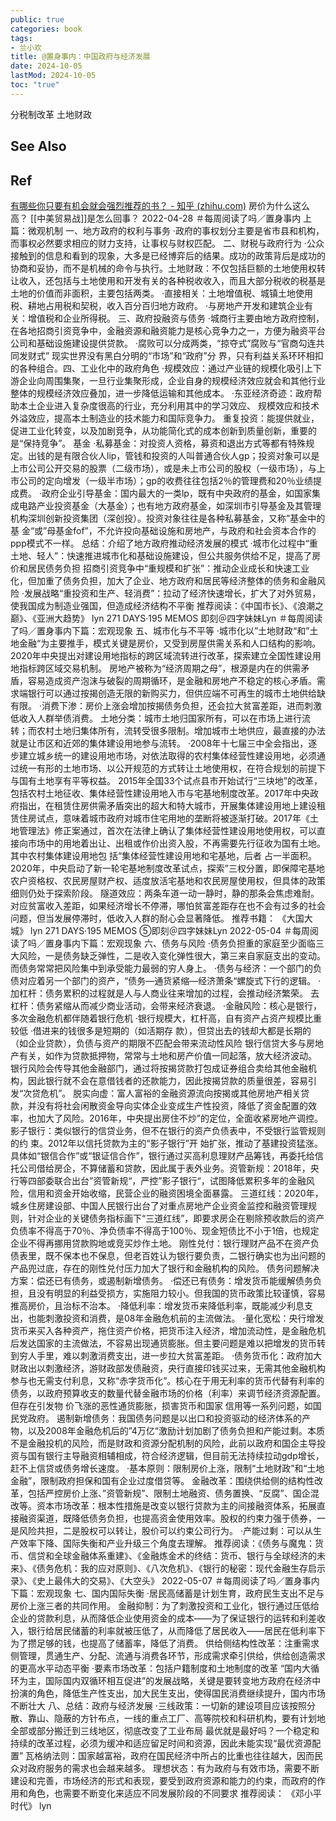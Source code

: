 ```yaml
---
public: true
categories: book
tags:
- 兰小欢
title: @置身事内：中国政府与经济发展
date: 2024-10-05
lastMod: 2024-10-05
toc: "true"
---
```


分税制改革
土地财政
## See Also

## Ref
[有哪些你只要有机会就会强烈推荐的书？ - 知乎 (zhihu.com)](https://www.zhihu.com/question/270883846/answer/2337178517)
房价为什么这么高？
[[中美贸易战]]是怎么回事？
2022-04-28
＃每周阅读了吗／置身事内
上篇：微观机制
一、地方政府的权利与事务
·政府的事权划分主要是省市县和机构，而事权必然要求相应的财力支持，让事权与财权匹配。
二、财税与政府行为
·公众接触到的信息和看到的现象，大多是已经博弈后的结果。成功的政策背后是成功的协商和妥协，而不是机械的命令与执行。土地财政：不仅包括巨额的土地使用权转让收入，还包括与土地使用和开发有关的各种税收收入，而且大部分税收的税基是土地的价值而非面积，主要包括两类。
·直接相关：土地增值税、城镇土地使用税、耕地占用税和契税，收入百分百归地方政府。
·与房地产开发和建筑企业有关：增值税和企业所得税。
三、政府投融资与债务
·城商行主要由地方政府控制，在各地招商引资竞争中，金融资源和融资能力是核心竞争力之一，方便为融资平台公司和基础设施建设提供贷款。
·腐败可以分成两类，“掠夺式”腐败与“官商勾连共同发财式”
现实世界没有黑白分明的“市场”和“政府”分
界，只有利益关系环环相扣的各种组合。四、工业化中的政府角色
·规模效应：通过产业链的规模化吸引上下游企业向周围集聚，一旦行业集聚形成，企业自身的规模经济效应就会和其他行业整体的规模经济效应叠加，进一步降低运输和其他成本。
·东亚经济奇迹：政府帮助本土企业进入复杂度很高的行业，充分利用其中的学习效应、
规模效应和技术外溢效应，提高本土制造业的技术能力和国际竞争力。
重复投资：能提供就业，促进工业化转变，以及加剧竞争，从功能简化式的成本创新到质量创新，重要的是“保持竞争”。
基金
·私募基金：对投资人资格，募资和退出方式等都有特殊规定。出钱的是有限合伙人lip，管钱和投资的人叫普通合伙人gp；投资对象可以是上市公司公开交易的股票（二级市场），或是未上市公司的股权（一级市场），与上市公司的定向增发（一级半市场）；gp的收费往往包括2％的管理费和20％业绩提成费。
·政府企业引导基金：国内最大的一类lp，既有中央政府的基金，如国家集成电路产业投资基金（大基金）；也有地方政府基金，如深圳市引导基金及其管理机构深圳创新投资集团（深创投）。投资对象往往是各种私募基金，又称”基金中的基
金“或”母基金fof”，不允许投向基础设施和房地产，与政府和社会资本合作的ppp模式不一样。
总结：介绍了地方政府推动经济发展的模式
·城市化过程中“重土地、轻人”：快速推进城市化和基础设施建设，但公共服务供给不足，提高了房价和居民债务负担
招商引资竞争中“重规模和扩张”：推动企业成长和快速工业化，但加重了债务负担，加大了企业、地方政府和居民等经济整体的债务和金融风险
·发展战略“重投资和生产、轻消费”：拉动了经济快速增长，扩大了对外贸易，使我国成为制造业强国，但造成经济结构不平衡
推荐阅读：《中国市长》、《浪潮之巅》、《亚洲大趋势》
lyn
271 DAYS·195 MEMOS
即刻＠四字妹妹Lyn
＃每周阅读了吗／置身事内下篇：宏观现象 五、城市化与不平等
·城市化以”土地财政“和”土地金融“为主要推手，模式关键是房价，又受到房屋供需关系和人口结构的影响。2020年中央提出对建设用地指标的跨区域流转进行改革，探索建立全国性建设用地指标跨区域交易机制。
房地产被称为“经济周期之母”，根源是内在的供需矛盾，容易造成资产泡沫与破裂的周期循环，是金融和房地产不稳定的核心矛盾。需求端银行可以通过按揭创造无限的新购买力，但供应端不可再生的城市土地供给缺有限。
·消费下渗：房价上涨会增加按揭债务负担，还会拉大贫富差距，进而刺激低收入人群举债消费。
土地分类：城市土地归国家所有，可以在市场上进行流转；而农村土地归集体所有，流转受很多限制。增加城市土地供应，最直接的办法就是让市区和近郊的集体建设用地参与流转。
·2008年十七届三中全会指出，逐步建立城乡统一的建设用地市场，对依法取得的农村集体经营性建设用地，必须通过统一有形的土地市场、以公开规范的方式转让土地使用权，在符合规划的前提下与国有土地享有平等权益。
2015年全国33个试点县市开始试行“三块地”的改革，包括农村土地征收、集体经营性建设用地入市与宅基地制度改革。2017年中央政府指出，在租赁住房供需矛盾突出的超大和特大城市，开展集体建设用地上建设租赁住房试点，意味着城市政府对城市住宅用地的垄断将被逐渐打破。2017年《土地管理法》修正案通过，首次在法律上确认了集体经营性建设用地使用权，可以直接向市场中的用地着出让、出租或作价出资入股，不再需要先行征收为国有土地。其中农村集体建设用地包
括“集体经营性建设用地和宅基地，后者
占一半面积。
2020年，中央启动了新一轮宅基地制度改革试点，探索”三权分置，即保障宅基地农户资格权、农民房屋财产权、适度放活宅基地和农民房屋使用权，但具体的政策细则仍处于探索阶段。
隧道效应：两条车道一动一静时，静的那条会焦虑难耐。对应贫富收入差距，如果经济增长不停滞，哪怕贫富差距存在也不会有过多的社会问题，但当发展停滞时，低收入人群的耐心会显著降低。
推荐书籍：
《大国大城》 lyn
271 DAYS·195 MEMOS
⑤即刻＠四字妹妹Lyn
2022-05-04
＃每周阅读了吗／置身事内下篇：宏观现象 六、债务与风险
·债务负担重的家庭至少面临三大风险，一是债务缺乏弹性，二是收入变化弹性很大，第三来自家庭支出的变动。而债务常常把风险集中到承受能力最弱的穷人身上。
·债务与经济：一个部门的负债对应着另一个部门的资产，“债务—通货紧缩—经济萧条“螺旋式下行的逻辑。
·加杠杆：债务累积的过程就是人与人商业往来增加的过程，会推动经济繁荣。
去杠杆：债务紧缩从而减少商业活动，会带来经济衰退。
·金融风险：核心是银行，多次金融危机都伴随着银行危机
·银行规模大，杠杆高，自有资产占资产规模比重较低
·借进来的钱很多是短期的（如活期存
款），但贷出去的钱却大都是长期的（如企业贷款），负债与资产的期限不匹配会带来流动性风险
银行信贷大多与房地产有关，如作为贷款抵押物，常常与土地和房产价值一同起落，放大经济波动。
银行风险会传导其他金融部门，通过将按揭贷款打包成证券组合卖给其他金融机构，因此银行就不会在意借钱者的还款能力，因此按揭贷款的质量很差，容易引发“次贷危机”。
脱实向虚：富人富裕的金融资源流向按揭或其他房地产相关贷款，并没有将社会闲散资金导向实体企业变成生产性投资，降低了资金配置的效率，也加大了风险。2016年，中央提出房住不炒”的定位，全面收紧房地产调控。
影子银行：类似银行的信贷业务，但不在银行的资产负债表中，不受银行监管规则的约
束。2012年以信托贷款为主的“影子银行”开
始扩张，推动了基建投资猛涨。具体如“银信合作”或“银证信合作”，银行通过买高利息理财产品筹钱，再委托给信托公司借给房企，不算储蓄和贷款，因此属于表外业务。资管新规：2018年，央行等四部委联合出台”资管新规“，严控”影子银行“，试图降低累积多年的金融风险，信用和资金开始收缩，民营企业的融资困境全面暴露。
三道红线：2020年，城乡住房建设部、中国人民银行出台了对重点房地产企业资金监控和融资管理规则，针对企业的关键债务指标画下“三道红线”，即要求房企在剔除预收款后的资产负债率不得高于70％、净负债率不得高于100％、现金短债比不小于1倍，也规定企业不得再挪用贷款购地或竞买炒作土地。
刚性兑付：银行理财产品不在资产负债表里，既不保本也不保息，但老百姓认为银行要负责，二银行确实也为出问题的产品兜过底，存在的刚性兑付压力加大了银行和金融机构的风险。
债务问题解决方案：偿还已有债务，或遏制新增债务。
·偿还已有债务：增发货币能缓解债务负担，且没有明显的利益受损方，实施阻力较小。但我国的货币政策比较谨慎，容易推高房价，且治标不治本。
·降低利率：增发货币来降低利率，既能减少利息支出，也能刺激投资和消费，是08年金融危机前的主流做法。
·量化宽松：央行增发货币来买入各种资产，拖住资产价格，把货币注入经济，增加流动性，是金融危机后发达国家的主流做法，不容易出现通货膨胀。但主要问题是难以把增发的货币转到穷人手里，难以刺激消费支出，进一步拉大贫富差距。
·债务货币化：政府加大财政出以刺激经济，游财政部发债融资，央行直接印钱买过来，无需其他金融机构参与也无需支付利息，又称“赤字货币化”。核心在于用无利率的货币代替有利率的债务，以政府预算收支的数量代替金融市场的价格（利率）来调节经济资源配置。但存在引发物
价飞涨的恶性通货膨胀，损害货币和国家
信用等一系列问题，如国民党政府。
遏制新增债务：我国债务问题是以出口和投资驱动的经济体系的产物，以及2008年金融危机后的”4万亿“激励计划加剧了债务负担和产能过剩。本质不是金融投机的风险，而是财政和资源分配机制的风险，此前以政府和国企主导投资与国有银行主导融资相辅相成，符合经济逻辑，但目前无法持续拉动gdp增长，赶不上信贷或债务增长速度。
·基本原则：限制房价上涨，限制“土地财政”和“土地金融”，限制政府担保和国有企业过度借贷等。
金融改革：围绕供给侧的结构性改革，包括严控房价上涨、”资管新规”、限制土地融资、债务置换、“反腐”、国企混改等。资本市场改革：根本性措施是改变以银行贷款为主的间接融资体系，拓展直接融资渠道，既降低债务负担，也提高资金使用效率。股权的约束力强于债券，一是风险共担，二是股权可以转让，股价可以约束公司行为。
·产能过剩：可以从生产效率下降、国际失衡和产业升级三个角度去理解。
推荐阅读：《债务与魔鬼：货币、信贷和全球金融体系重建》、《金融炼金术的终结：货币、银行与全球经济的未来》、《债务危机：我的应对原则》、《八次危机》、《银行的秘密：现代金融生存启示录》、《史上最伟大的交易》、《大空头》
2022-05-07
＃每周阅读了吗／置身事内下篇：宏观现象 七、国内国际失衡
·居民高储蓄是计划生育，政府民生支出不足与房价上涨三者的共同作用。
金融抑制：为了刺激投资和工业化，银行通过压低给企业的贷款利息，从而降低企业使用资金的成本——为了保证银行的运转和利差收入，银行给居民储蓄的利率就被压低了，从而降低了居民收入——居民在低利率下为了攒足够的钱，也提高了储蓄率，降低了消费。
供给侧结构性改革：注重需求侧管理，贯通生产、分配、流通与消费各环节，形成需求牵引供给，供给创造需求的更高水平动态平衡
·要素市场改革：包括户籍制度和土地制度的改革
“国内大循环为主，国际国内双循环相互促进”的发展战略，关键是要转变地方政府在经济中扮演的角色，降低生产性支出，加大民生支出，使得国民消费继续提升，国内市场不断壮大
八、总结：政府与经济发展
·三线政策：一切新的建设项目应该按照分散、靠山、隐蔽的方针布点，一线的重点工厂、高等院校和科研机构，要有计划地全部或部分搬迁到三线地区，彻底改变了工业布局
最优就是最好吗？一个稳定和持续的改革过程，必须为缓冲和适应留足时间和资源，因此未能实现“最优资源配置”
瓦格纳法则：国家越富裕，政府在国民经济中所占的比重也往往越大，因而民众对政府服务的需求也会越来越多。
理想状态：有为政府与有效市场，需要不断建设和完善，市场经济的形式和表现，要受到政府资源和能力的约束，而政府的作用和角色，也需要不断变化来适应不同发展阶段的不同要求
推荐阅读：
《邓小平时代》 lyn

